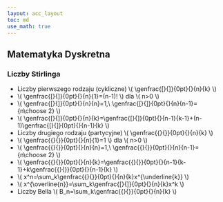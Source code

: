 ```yaml
---
layout: acc_layout
toc: md
use_math: true
---
```


Matematyka Dyskretna
---

### Liczby Stirlinga

* Liczby pierwszego rodzaju (cykliczne) \\( \genfrac{[}{]}{0pt}{}{n}{k} \\) 
* \\( \genfrac{[}{]}{0pt}{}{n}{1}=(n-1)! \\) dla \\( n>0 \\) 
* \\( \genfrac{[}{]}{0pt}{}{n}{n}=1,\ \genfrac{[}{]}{0pt}{}{n}{n-1}={n\choose 2} \\) 
* \\( \genfrac{[}{]}{0pt}{}{n}{k}=\genfrac{[}{]}{0pt}{}{n-1}{k-1}+(n-1)\genfrac{[}{]}{0pt}{}{n-1}{k} \\) 
* Liczby drugiego rodzaju (partycyjne) \\( \genfrac{\{}{\}}{0pt}{}{n}{k} \\) 
* \\( \genfrac{\{}{\}}{0pt}{}{n}{1}=1 \\) dla \\( n>0 \\) 
* \\( \genfrac{\{}{\}}{0pt}{}{n}{n}=1,\ \genfrac{\{}{\}}{0pt}{}{n}{n-1}={n\choose 2} \\) 
* \\( \genfrac{\{}{\}}{0pt}{}{n}{k}=\genfrac{\{}{\}}{0pt}{}{n-1}{k-1}+k\genfrac{\{}{\}}{0pt}{}{n-1}{k} \\) 
* \\( x^n=\sum_k\genfrac{\{}{\}}{0pt}{}{n}{k}x^{\underline{k}} \\) 
* \\( x^{\overline{n}}=\sum_k\genfrac{[}{]}{0pt}{}{n}{k}x^k \\) 
* Liczby Bella \\( B_n=\sum_k\genfrac{\{}{\}}{0pt}{}{n}{k} \\) 

